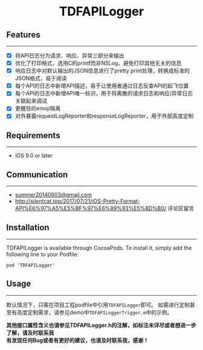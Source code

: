 


# <center><font color=black size=6>TDFAPILogger</font></center> 

## Features
-----------

- [x] 将API日志分为请求、响应、异常三部分来输出
- [x] 优化了打印格式，选用C的printf而非NSLog，避免打印其他无关的信息
- [x] 响应日志中对默认输出的JSON信息进行了pretty print处理，转换成标准的JSON格式，易于阅读
- [x] 每个API的日志中新增API描述，易于让使用者通过日志反查API的起飞位置
- [x] 每个API的日志中新增API唯一标识，用于将离散的请求日志和响应/异常日志关联起来调试
- [x] 更醒目的emoji隔离
- [x] 对外暴露requestLogReporter和responseLogReporter，用于外部高度定制

## Requirements
---------------

- iOS 9.0 or later

## Communication
----------------

- summer20140803@gmail.com
- http://silentcat.top/2017/07/21/iOS-Pretty-Format-API%E6%97%A5%E5%BF%97%E6%89%93%E5%8D%B0/ 评论区留言

## Installation
---------------
TDFAPILogger is available through CocoaPods. To install it, simply add the following line to your Podfile:

    pod 'TDFAPILogger'

## Usage
--------
默认情况下，只需在项目工程podfile中引用`TDFAPILogger`即可。
如需进行定制甚至有高度定制需求，请参见demo中`TDFAPILoggerTrigger.m`中的示例。

<b> 其他接口属性含义也请参见TDFAPILogger.h的注解，如标注未详尽或者想进一步了解，请及时联系我 </b><br>
<b> 有发现任何Bug或者有更好的建议，也请及时联系我，感谢！ </b>


